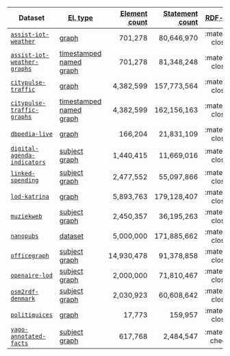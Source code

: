 Dataset | <abbr title="Stream type">El. type</abbr> | <abbr title="Stream element count">Element count</abbr> | <abbr title="Statement (triple or quad) count">Statement count</abbr> | <abbr title="Does the dataset use RDF-star?">RDF-star</abbr>
--- | --- | --: | --: | :-:
[`assist-iot-weather`](assist-iot-weather/index.md) | [graph](https://w3id.org/stax/dev/taxonomy#rdf-graph-stream) | 701,278 | 80,646,970 | :material-close:
[`assist-iot-weather-graphs`](assist-iot-weather-graphs/index.md) | [timestamped named graph](https://w3id.org/stax/dev/taxonomy#timestamped-rdf-named-graph-stream) | 701,278 | 81,348,248 | :material-close:
[`citypulse-traffic`](citypulse-traffic/index.md) | [graph](https://w3id.org/stax/dev/taxonomy#rdf-graph-stream) | 4,382,599 | 157,773,564 | :material-close:
[`citypulse-traffic-graphs`](citypulse-traffic-graphs/index.md) | [timestamped named graph](https://w3id.org/stax/dev/taxonomy#timestamped-rdf-named-graph-stream) | 4,382,599 | 162,156,163 | :material-close:
[`dbpedia-live`](dbpedia-live/index.md) | [graph](https://w3id.org/stax/dev/taxonomy#rdf-graph-stream) | 166,204 | 21,831,109 | :material-close:
[`digital-agenda-indicators`](digital-agenda-indicators/index.md) | [subject graph](https://w3id.org/stax/dev/taxonomy#rdf-subject-graph-stream) | 1,440,415 | 11,669,016 | :material-close:
[`linked-spending`](linked-spending/index.md) | [subject graph](https://w3id.org/stax/dev/taxonomy#rdf-subject-graph-stream) | 2,477,552 | 55,097,866 | :material-close:
[`lod-katrina`](lod-katrina/index.md) | [graph](https://w3id.org/stax/dev/taxonomy#rdf-graph-stream) | 5,893,763 | 179,128,407 | :material-close:
[`muziekweb`](muziekweb/index.md) | [subject graph](https://w3id.org/stax/dev/taxonomy#rdf-subject-graph-stream) | 2,450,357 | 36,195,263 | :material-close:
[`nanopubs`](nanopubs/index.md) | [dataset](https://w3id.org/stax/dev/taxonomy#rdf-dataset-stream) | 5,000,000 | 171,885,662 | :material-close:
[`officegraph`](officegraph/index.md) | [subject graph](https://w3id.org/stax/dev/taxonomy#rdf-subject-graph-stream) | 14,930,478 | 91,378,858 | :material-close:
[`openaire-lod`](openaire-lod/index.md) | [subject graph](https://w3id.org/stax/dev/taxonomy#rdf-subject-graph-stream) | 2,000,000 | 71,810,467 | :material-close:
[`osm2rdf-denmark`](osm2rdf-denmark/index.md) | [subject graph](https://w3id.org/stax/dev/taxonomy#rdf-subject-graph-stream) | 2,030,923 | 60,608,642 | :material-close:
[`politiquices`](politiquices/index.md) | [graph](https://w3id.org/stax/dev/taxonomy#rdf-graph-stream) | 17,773 | 159,957 | :material-close:
[`yago-annotated-facts`](yago-annotated-facts/index.md) | [subject graph](https://w3id.org/stax/dev/taxonomy#rdf-subject-graph-stream) | 617,768 | 2,484,547 | :material-check:
